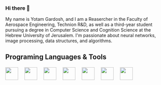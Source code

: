 ### Hi there 👋

My name is Yotam Gardosh, and I am a Reasercher in the Faculty of Aerospace Engineering, Technion R&D, as well as a third-year student pursuing a degree in Computer Science and Cognition Science at the Hebrew University of Jerusalem. I'm passionate about neural networks, image processing, data structures, and algorithms.


## Programing Languages & Tools
<div style="display:flex;gap:20px;margin-top:20px;flex-wrap:wrap;">

<img src="https://www.svgrepo.com/show/376344/python.svg" width= "40" height= "40">

<img src="https://cdn-icons-png.flaticon.com/512/5968/5968282.png" width= "40" height= "40">

<img src="https://cdn-icons-png.flaticon.com/512/6132/6132222.png" width= "40" height= "40">

<img src="https://cdn.icon-icons.com/icons2/2415/PNG/512/c_original_logo_icon_146611.png" width= "40" height= "40">

<img src= "https://numpy.org/images/logo.svg" width= "40" height= "40">

<img src= "https://opencv.org/wp-content/uploads/2020/07/OpenCV_logo_black-2.png" width= "40" height= "40">

<img src= "https://upload.wikimedia.org/wikipedia/commons/thumb/1/10/PyTorch_logo_icon.svg/496px-PyTorch_logo_icon.svg.png?20200318225611" width= "40" height= "40">
</div>

<!--
**yotamgardosh/yotamgardosh** is a ✨ _special_ ✨ repository because its `README.md` (this file) appears on your GitHub profile.

Here are some ideas to get you started:

- 🔭 I’m currently working on ...
- 🌱 I’m currently learning ...
- 👯 I’m looking to collaborate on ...
- 🤔 I’m looking for help with ...
- 💬 Ask me about ...
- 📫 How to reach me: ...
- 😄 Pronouns: ...
- ⚡ Fun fact: ...
-->
